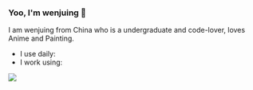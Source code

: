### Yoo, I'm wenjuing 👋
I am wenjuing from China who is a undergraduate and code-lover, loves Anime and Painting.

* I use daily:[](https://img.shields.io/badge/<WORD_ON_LEFT>-<WORD_ON_RIGHT>-informational?style=flat&logo=<LOGO_NAME>&logoColor=white&color=2bbc8a)
* I work using:[](https://img.shields.io/appveyor/build/wenjuing/wenjuing?color=%2334495e&label=C&logoColor=%232ecc71)
<img align="center" src="https://github-readme-stats.vercel.app/api//?username=wenjuing&theme=dark" />
